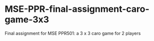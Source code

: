 # MSE-PPR-final-assignment-caro-game-3x3
Final assignment for MSE PPR501: a 3 x 3 caro game for 2 players
